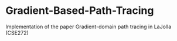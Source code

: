 # Gradient-Based-Path-Tracing
Implementation of the paper Gradient-domain path tracing in LaJolla (CSE272)
